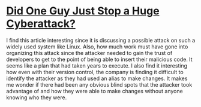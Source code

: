 # [Did One Guy Just Stop a Huge Cyberattack?](https://www.nytimes.com/2024/04/03/technology/prevent-cyberattack-linux.html?searchResultPosition=5)

I find this article interesting since it is discussing a possible attack on such a widely used system like Linux. Also, how much work must have gone into organizing this attack since the attacker needed to gain the trust of developers to get to the point of being able to insert their malicious code. It seems like a plan that had taken years to execute. I also find it interesting how even with their version control, the company is finding it difficult to identify the attacker as they had used an alias to make changes. It makes me wonder if there had been any obvious blind spots that the attacker took advantage of and how they were able to make changes without anyone knowing who they were.